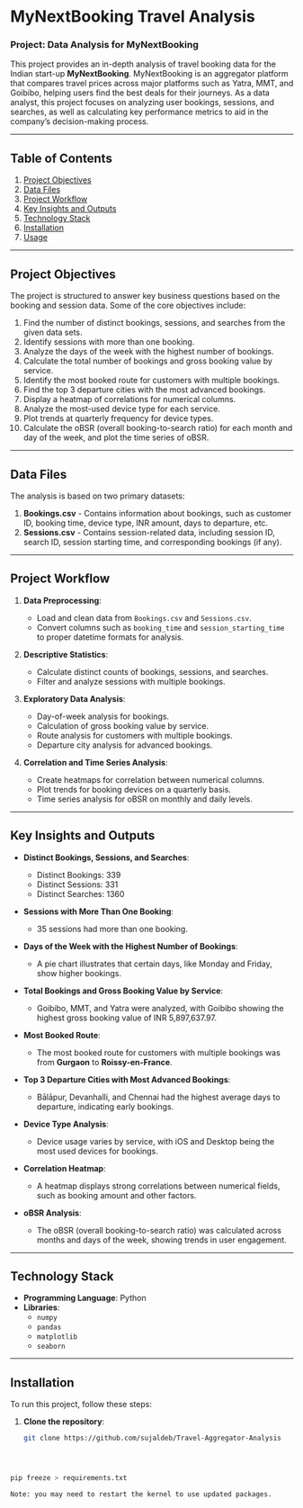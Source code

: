 
# MyNextBooking Travel Analysis

### Project: Data Analysis for MyNextBooking

This project provides an in-depth analysis of travel booking data for the Indian start-up **MyNextBooking**. MyNextBooking is an aggregator platform that compares travel prices across major platforms such as Yatra, MMT, and Goibibo, helping users find the best deals for their journeys. As a data analyst, this project focuses on analyzing user bookings, sessions, and searches, as well as calculating key performance metrics to aid in the company’s decision-making process.

---

## Table of Contents
1. [Project Objectives](#project-objectives)
2. [Data Files](#data-files)
3. [Project Workflow](#project-workflow)
4. [Key Insights and Outputs](#key-insights-and-outputs)
5. [Technology Stack](#technology-stack)
6. [Installation](#installation)
7. [Usage](#usage)

---

## Project Objectives

The project is structured to answer key business questions based on the booking and session data. Some of the core objectives include:
1. Find the number of distinct bookings, sessions, and searches from the given data sets.
2. Identify sessions with more than one booking.
3. Analyze the days of the week with the highest number of bookings.
4. Calculate the total number of bookings and gross booking value by service.
5. Identify the most booked route for customers with multiple bookings.
6. Find the top 3 departure cities with the most advanced bookings.
7. Display a heatmap of correlations for numerical columns.
8. Analyze the most-used device type for each service.
9. Plot trends at quarterly frequency for device types.
10. Calculate the oBSR (overall booking-to-search ratio) for each month and day of the week, and plot the time series of oBSR.

---

## Data Files

The analysis is based on two primary datasets:
1. **Bookings.csv** - Contains information about bookings, such as customer ID, booking time, device type, INR amount, days to departure, etc.
2. **Sessions.csv** - Contains session-related data, including session ID, search ID, session starting time, and corresponding bookings (if any).

---

## Project Workflow

1. **Data Preprocessing**:
   - Load and clean data from `Bookings.csv` and `Sessions.csv`.
   - Convert columns such as `booking_time` and `session_starting_time` to proper datetime formats for analysis.
   
2. **Descriptive Statistics**:
   - Calculate distinct counts of bookings, sessions, and searches.
   - Filter and analyze sessions with multiple bookings.
   
3. **Exploratory Data Analysis**:
   - Day-of-week analysis for bookings.
   - Calculation of gross booking value by service.
   - Route analysis for customers with multiple bookings.
   - Departure city analysis for advanced bookings.

4. **Correlation and Time Series Analysis**:
   - Create heatmaps for correlation between numerical columns.
   - Plot trends for booking devices on a quarterly basis.
   - Time series analysis for oBSR on monthly and daily levels.

---

## Key Insights and Outputs

- **Distinct Bookings, Sessions, and Searches**:
  - Distinct Bookings: 339
  - Distinct Sessions: 331
  - Distinct Searches: 1360

- **Sessions with More Than One Booking**:
  - 35 sessions had more than one booking.

- **Days of the Week with the Highest Number of Bookings**:
  - A pie chart illustrates that certain days, like Monday and Friday, show higher bookings.

- **Total Bookings and Gross Booking Value by Service**:
  - Goibibo, MMT, and Yatra were analyzed, with Goibibo showing the highest gross booking value of INR 5,897,637.97.

- **Most Booked Route**:
  - The most booked route for customers with multiple bookings was from **Gurgaon** to **Roissy-en-France**.

- **Top 3 Departure Cities with Most Advanced Bookings**:
  - Bālāpur, Devanhalli, and Chennai had the highest average days to departure, indicating early bookings.

- **Device Type Analysis**:
  - Device usage varies by service, with iOS and Desktop being the most used devices for bookings.

- **Correlation Heatmap**:
  - A heatmap displays strong correlations between numerical fields, such as booking amount and other factors.

- **oBSR Analysis**:
  - The oBSR (overall booking-to-search ratio) was calculated across months and days of the week, showing trends in user engagement.

---

## Technology Stack

- **Programming Language**: Python
- **Libraries**: 
  - `numpy`
  - `pandas`
  - `matplotlib`
  - `seaborn`

---

## Installation

To run this project, follow these steps:

1. **Clone the repository**:
   ```bash
   git clone https://github.com/sujaldeb/Travel-Aggregator-Analysis





```python
pip freeze > requirements.txt

```

    Note: you may need to restart the kernel to use updated packages.
    


```python

```
